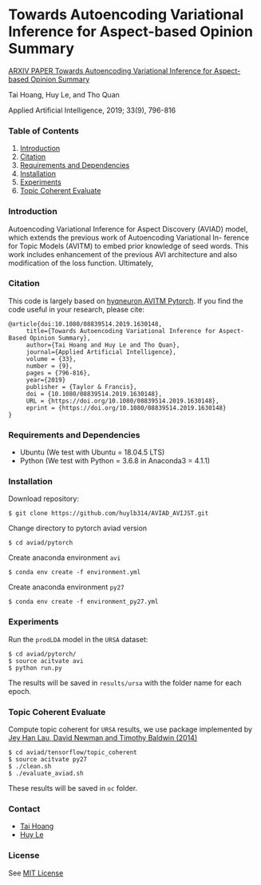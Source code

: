 # Towards Autoencoding Variational Inference for Aspect-based Opinion Summary
[ARXIV PAPER Towards Autoencoding Variational Inference for Aspect-based Opinion Summary](https://arxiv.org/abs/1902.02507)

Tai Hoang, 
Huy Le, 
and Tho Quan

Applied Artificial Intelligence, 2019; 33(9), 796-816

### Table of Contents
1. [Introduction](#introduction)
1. [Citation](#citation)
1. [Requirements and Dependencies](#requirements-and-dependencies)
1. [Installation](#installation)
1. [Experiments](#experiments)
1. [Topic Coherent Evaluate](#topic-coherent-evaluate)

### Introduction
Autoencoding Variational Inference for Aspect Discovery (AVIAD) model, which extends the previous work of Autoencoding Variational In- ference for Topic Models (AVITM) to embed prior knowledge of seed words. This work includes enhancement of the previous AVI architecture and also modification of the loss function. Ultimately,

### Citation
This code is largely based on [hyqneuron AVITM Pytorch](https://github.com/hyqneuron/pytorch-avitm). If you find the code useful in your research, please cite:

    @article{doi:10.1080/08839514.2019.1630148,
         title={Towards Autoencoding Variational Inference for Aspect-Based Opinion Summary},
         author={Tai Hoang and Huy Le and Tho Quan},
         journal={Applied Artificial Intelligence},
         volume = {33},
         number = {9},
         pages = {796-816},
         year={2019}
         publisher = {Taylor & Francis},
         doi = {10.1080/08839514.2019.1630148},
         URL = {https://doi.org/10.1080/08839514.2019.1630148},
         eprint = {https://doi.org/10.1080/08839514.2019.1630148}
    }

### Requirements and Dependencies
- Ubuntu (We test with Ubuntu = 18.04.5 LTS)
- Python (We test with Python = 3.6.8 in Anaconda3 = 4.1.1)

### Installation
Download repository:

    $ git clone https://github.com/huylb314/AVIAD_AVIJST.git

Change directory to pytorch aviad version

    $ cd aviad/pytorch

Create anaconda environment `avi`
    
    $ conda env create -f environment.yml

Create anaconda environment `py27`
    
    $ conda env create -f environment_py27.yml

### Experiments
Run the `prodLDA` model in the `URSA` dataset:

    $ cd aviad/pytorch/
    $ source acitvate avi
    $ python run.py

The results will be saved in `results/ursa` with the folder name for each epoch.

### Topic Coherent Evaluate
Compute topic coherent for `URSA` results, we use package implemented by [Jey Han Lau, David Newman and Timothy Baldwin (2014)](https://github.com/jhlau/topic_interpretability.git)

    $ cd aviad/tensorflow/topic_coherent
    $ source acitvate py27
    $ ./clean.sh
    $ ./evaluate_aviad.sh
    
These results will be saved in `oc` folder.

### Contact
- [Tai Hoang](mailto:13520193@gm.uit.edu.vn)
- [Huy Le](mailto:13520360@gm.uit.edu.vn)

### License
See [MIT License](https://github.com/huylb314/AVIAD_AVIJST/blob/master/LICENSE)
